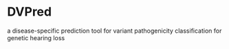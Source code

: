 # DVPred
a disease-specific prediction tool for variant pathogenicity classification for genetic hearing loss
